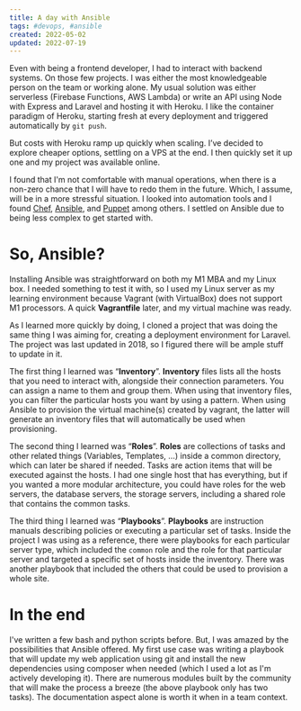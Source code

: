 ```yaml
---
title: A day with Ansible
tags: #devops, #ansible
created: 2022-05-02
updated: 2022-07-19
---
```


Even with being a frontend developer, I had to interact with backend systems. On those few projects. I was either the most knowledgeable person on the team or working alone. My usual solution was either serverless (Firebase Functions, AWS Lambda) or write an API using Node with Express and Laravel and hosting it with Heroku. I like the container paradigm of Heroku, starting fresh at every deployment and triggered automatically by `git push`.

But costs with Heroku ramp up quickly when scaling. I’ve decided to explore cheaper options, settling on a VPS at the end. I then quickly set it up one and my project was available online.

I found that I'm not comfortable with manual operations, when there is a non-zero chance that I will have to redo them in the future. Which, I assume, will be in a more stressful situation. I looked into automation tools and I found [Chef](https://www.chef.io/), [Ansible](https://www.ansible.com/), and [Puppet](https://puppet.com/) among others. I settled on Ansible due to being less complex to get started with.

# So, Ansible?

Installing Ansible was straightforward on both my M1 MBA and my Linux box. I needed something to test it with, so I used my Linux server as my learning environment because Vagrant (with VirtualBox) does not support M1 processors. A quick **Vagrantfile** later, and my virtual machine was ready.

As I learned more quickly by doing, I cloned a project that was doing the same thing I was aiming for, creating a deployment environment for Laravel. The project was last updated in 2018, so I figured there will be ample stuff to update in it.

The first thing I learned was “**Inventory**”. **Inventory** files lists all the hosts that you need to interact with, alongside their connection parameters. You can assign a name to them and group them. When using that inventory files, you can filter the particular hosts you want by using a pattern. When using Ansible to provision the virtual machine(s) created by vagrant, the latter will generate an inventory files that will automatically be used when provisioning.

The second thing I learned was “**Roles**”. **Roles** are collections of tasks and other related things (Variables, Templates, …) inside a common directory, which can later be shared if needed. Tasks are action items that will be executed against the hosts. I had one single host that has everything, but if you wanted a more modular architecture, you could have roles for the web servers, the database servers, the storage servers, including a shared role that contains the common tasks.

The third thing I learned was “**Playbooks**”. **Playbooks** are instruction manuals describing policies or executing a particular set of tasks. Inside the project I was using as a reference, there were playbooks for each particular server type, which included the `common` role and the role for that particular server and targeted a specific set of hosts inside the inventory. There was another playbook that included the others that could be used to provision a whole site.

# In the end

I've written a few bash and python scripts before. But, I was amazed by the possibilities that Ansible offered. My first use case was writing a playbook that will update my web application using git and install the new dependencies using composer when needed (which I used a lot as I'm actively developing it). There are numerous modules built by the community that will make the process a breeze (the above playbook only has two tasks). The documentation aspect alone is worth it when in a team context.
